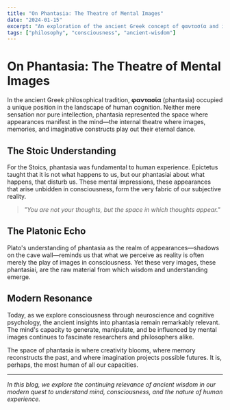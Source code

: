 ```yaml
---
title: "On Phantasia: The Theatre of Mental Images"
date: "2024-01-15"
excerpt: "An exploration of the ancient Greek concept of φαντασία and its relevance to modern understanding of imagination and consciousness."
tags: ["philosophy", "consciousness", "ancient-wisdom"]
---
```


# On Phantasia: The Theatre of Mental Images

In the ancient Greek philosophical tradition, **φαντασία** (phantasia) occupied a unique position in the landscape of human cognition. Neither mere sensation nor pure intellection, phantasia represented the space where appearances manifest in the mind—the internal theatre where images, memories, and imaginative constructs play out their eternal dance.

## The Stoic Understanding

For the Stoics, phantasia was fundamental to human experience. Epictetus taught that it is not what happens to us, but our phantasiai about what happens, that disturb us. These mental impressions, these appearances that arise unbidden in consciousness, form the very fabric of our subjective reality.

> *"You are not your thoughts, but the space in which thoughts appear."*

## The Platonic Echo

Plato's understanding of phantasia as the realm of appearances—shadows on the cave wall—reminds us that what we perceive as reality is often merely the play of images in consciousness. Yet these very images, these phantasiai, are the raw material from which wisdom and understanding emerge.

## Modern Resonance

Today, as we explore consciousness through neuroscience and cognitive psychology, the ancient insights into phantasia remain remarkably relevant. The mind's capacity to generate, manipulate, and be influenced by mental images continues to fascinate researchers and philosophers alike.

The space of phantasia is where creativity blooms, where memory reconstructs the past, and where imagination projects possible futures. It is, perhaps, the most human of all our capacities.

---

*In this blog, we explore the continuing relevance of ancient wisdom in our modern quest to understand mind, consciousness, and the nature of human experience.* 
